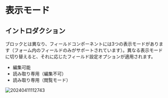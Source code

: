 # 表示モード

## イントロダクション

ブロックとは異なり、フィールドコンポーネントには3つの表示モードがあります（フォーム内のフィールドのみがサポートされています）。異なる表示モードに切り替えると、それに応じたフィールド設定オプションが適用されます。

- 編集可能
- 読み取り専用（編集不可）
- 読み取り専用（閲覧モード）

![20240411112743](https://static-docs.nocobase.com/20240411112743.png)


